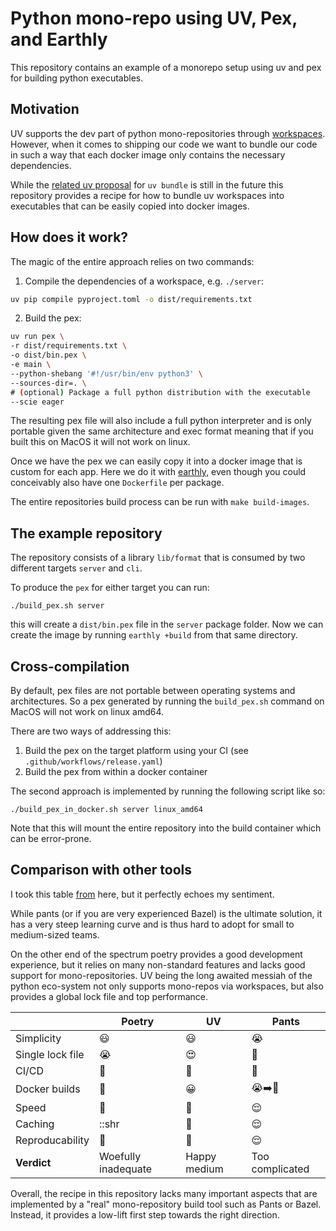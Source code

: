 # Python mono-repo using UV, Pex, and Earthly

This repository contains an example of a monorepo setup using uv and pex for building python executables.

## Motivation

UV supports the dev part of python mono-repositories through [workspaces](https://docs.astral.sh/uv/concepts/projects/workspaces/).  
However, when it comes to shipping our code we want to bundle our code in such a way that each docker image
only contains the necessary dependencies.

While the [related uv proposal](https://github.com/astral-sh/uv/issues/5802) for `uv bundle` is still in the future this repository provides a recipe for how to bundle uv workspaces into executables that can be easily copied into docker images.

## How does it work?

The magic of the entire approach relies on two commands:

1. Compile the dependencies of a workspace, e.g. `./server`:

```bash
uv pip compile pyproject.toml -o dist/requirements.txt
```

2. Build the pex:

```bash
uv run pex \
-r dist/requirements.txt \
-o dist/bin.pex \
-e main \
--python-shebang '#!/usr/bin/env python3' \
--sources-dir=. \
# (optional) Package a full python distribution with the executable 
--scie eager
```

The resulting pex file will also include a full python interpreter and is only portable given the same architecture
and exec format meaning that if you built this on MacOS it will not work on linux.

Once we have the pex we can easily copy it into a docker image that is custom for each app.
Here we do it with [earthly](https://earthly.dev/), even though you could conceivably also have one `Dockerfile` per package.

The entire repositories build process can be run with `make build-images`.

## The example repository

The repository consists of a library `lib/format` that is consumed by two different targets `server` and `cli`.

To produce the `pex` for either target you can run:

```shell
./build_pex.sh server
```

this will create a `dist/bin.pex` file in the `server` package folder.
Now we can create the image by running `earthly +build` from that same directory.

## Cross-compilation

By default, pex files are not portable between operating systems and architectures.
So a pex generated by running the `build_pex.sh` command on MacOS will not work on linux amd64. 

There are two ways of addressing this:

1. Build the pex on the target platform using your CI (see `.github/workflows/release.yaml`)
2. Build the pex from within a docker container

The second approach is implemented by running the following script like so:

```shell
./build_pex_in_docker.sh server linux_amd64
```

Note that this will mount the entire repository into the build container which can be error-prone.

## Comparison with other tools

I took this table [from](https://github.com/JasperHG90/uv-monorepo) here, but it perfectly echoes my sentiment.

While pants (or if you are very experienced Bazel) is the ultimate solution, it has a very steep learning curve
and is thus hard to adopt for small to medium-sized teams.

On the other end of the spectrum poetry provides a good development experience, but it relies on many non-standard
features and lacks good support for mono-repositories.
UV being the long awaited messiah of the python eco-system not only supports mono-repos via workspaces, but also
provides a global lock file and top performance.

|                  | Poetry              | UV           | Pants           |
|------------------|---------------------| ------------ | --------------- |
| Simplicity       | 😃                  | 😃           | 😭              |
| Single lock file | 😭                  | 😍           | 🚀              |
| CI/CD            | 🤨                  | 🤨           | 🙂              |
| Docker builds    | 🤔                  | 😀           | 😭➡️🙂          |
| Speed            | 🤮                  | 🥰           | 😌              |
| Caching          | ::shr               | 🥰           | 😌              |
| Reproducability  | 🤮                  | 🥰           | 😌              |
| **Verdict**      | Woefully inadequate | Happy medium | Too complicated |

Overall, the recipe in this repository lacks many important aspects that are implemented by a "real" mono-repository
build tool such as Pants or Bazel.
Instead, it provides a low-lift first step towards the right direction.
